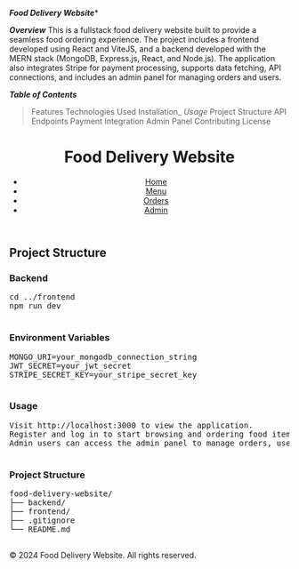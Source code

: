 ***Food Delivery Website****

***Overview***
This is a fullstack food delivery website built to provide a seamless food ordering experience. The project includes a frontend developed using React and ViteJS, and a backend developed with the MERN stack (MongoDB, Express.js, React, and Node.js). The application also integrates Stripe for payment processing, supports data fetching, API connections, and includes an admin panel for managing orders and users.

***Table of Contents***
>Features
>Technologies Used
>Installation_
_Usage_
Project Structure
API Endpoints
Payment Integration
Admin Panel
Contributing
License


  <header>
    <h1>Food Delivery Website</h1>
    <nav>
      <ul>
        <li><a href="#">Home</a></li>
        <li><a href="#">Menu</a></li>
        <li><a href="#">Orders</a></li>
        <li><a href="#">Admin</a></li>
      </ul>
    </nav>
  </header>

  <main>
    <section>
      <h2 class="section-title">Project Structure</h2>
      <div class="project-structure">
        <div>
          <h3>Backend</h3>
          <pre>
cd ../frontend
npm run dev
          </pre>
        </div>
        <div>
          <h3>Environment Variables</h3>
          <pre>
MONGO_URI=your_mongodb_connection_string
JWT_SECRET=your_jwt_secret
STRIPE_SECRET_KEY=your_stripe_secret_key
          </pre>
        </div>
        <div>
          <h3>Usage</h3>
          <pre>
Visit http://localhost:3000 to view the application.
Register and log in to start browsing and ordering food items.
Admin users can access the admin panel to manage orders, users, and food items.
          </pre>
        </div>
        <div>
          <h3>Project Structure</h3>
          <pre>
food-delivery-website/
├── backend/
├── frontend/
├── .gitignore
└── README.md
          </pre>
        </div>
      </div>
    </section>
  </main>

  <footer>
    <p>&copy; 2024 Food Delivery Website. All rights reserved.</p>
  </footer>
</body>
</html>
